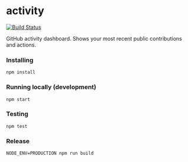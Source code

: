 # activity
[![Build Status](https://img.shields.io/travis/bjacobel/activity.svg)](https://travis-ci.org/bjacobel/activity)

GitHub activity dashboard. Shows your most recent public contributions and actions.

### Installing

`npm install`

### Running locally (development)

`npm start`

### Testing

`npm test`

### Release

`NODE_ENV=PRODUCTION npm run build`
